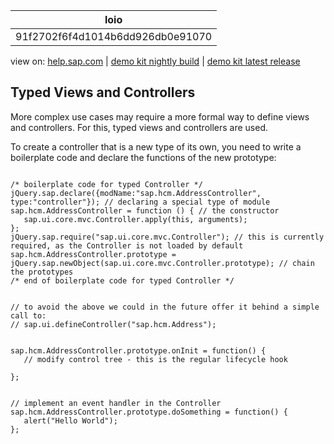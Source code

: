 | loio |
| -----|
| 91f2702f6f4d1014b6dd926db0e91070 |

<div id="loio">

view on: [help.sap.com](https://help.sap.com/viewer/DRAFT/3237636b137e43519a20ad5513c49ccb/latest/en-US/91f2702f6f4d1014b6dd926db0e91070.html) | [demo kit nightly build](https://openui5nightly.hana.ondemand.com/#/topic/91f2702f6f4d1014b6dd926db0e91070) | [demo kit latest release](https://openui5.hana.ondemand.com/#/topic/91f2702f6f4d1014b6dd926db0e91070)</div>
<!-- loio91f2702f6f4d1014b6dd926db0e91070 -->

## Typed Views and Controllers

More complex use cases may require a more formal way to define views and controllers. For this, typed views and controllers are used.

To create a controller that is a new type of its own, you need to write a boilerplate code and declare the functions of the new prototype:

```lang-js

/* boilerplate code for typed Controller */
jQuery.sap.declare({modName:"sap.hcm.AddressController", type:"controller"}); // declaring a special type of module   
sap.hcm.AddressController = function () { // the constructor
   sap.ui.core.mvc.Controller.apply(this, arguments);
};
jQuery.sap.require("sap.ui.core.mvc.Controller"); // this is currently required, as the Controller is not loaded by default
sap.hcm.AddressController.prototype = jQuery.sap.newObject(sap.ui.core.mvc.Controller.prototype); // chain the prototypes
/* end of boilerplate code for typed Controller */
        

// to avoid the above we could in the future offer it behind a simple call to:
// sap.ui.defineController("sap.hcm.Address");
        

sap.hcm.AddressController.prototype.onInit = function() {
   // modify control tree - this is the regular lifecycle hook

};
        

// implement an event handler in the Controller
sap.hcm.AddressController.prototype.doSomething = function() {
   alert("Hello World");
};
```

